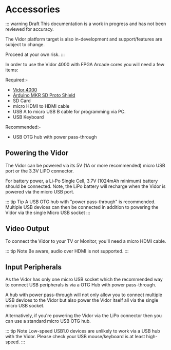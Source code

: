 # Accessories

::: warning Draft
This documentation is a work in progress and has not been reviewed for accuracy.

The Vidor platform target is also in-development and support/features are
subject to change.

Proceed at your own risk.
:::

In order to use the Vidor 4000 with FPGA Arcade cores you will need a few items:

Required:-
 - [Vidor 4000](https://store.arduino.cc/arduino-mkr-vidor-4000)
 - [Arduino MKR SD Proto Shield](https://store.arduino.cc/usa/mkr-sd-proto-shield)
 - SD Card  <!-- TODO: What type / size supported? -->
 - micro HDMI to HDMI cable
 - USB A to micro USB B cable for programming via PC.
 - USB Keyboard

Recommended:-
 - USB OTG hub with power pass-through

## Powering the Vidor

The Vidor can be powered via its 5V (1A or more recommended) micro USB port
or the 3.3V LiPO connector.

For battery power, a Li-Po Single Cell, 3.7V (1024mAh minimum) battery should be
connected. Note, the LiPo battery will recharge when the Vidor is powered
via the micro USB port.

<!-- VERIFY: In addition, you can power the Vidor by using the LiPo connector as a header for
connecting 3.3V power rather than a LiPo battery. -->

::: tip Tip
A USB OTG hub with "power pass-through" is recommended. Multiple USB devices
can then be connected in addition to powering the Vidor via the single Micro USB socket
:::

## Video Output

To connect the Vidor to your TV or Monitor, you'll need a micro HDMI cable.

::: tip Note
Be aware, audio over HDMI is not supported.
:::

<!-- is hdmi reliable with enough cores? Any way to get analog out like vga?
     what about audio?
-->

## Input Peripherals

As the Vidor has only one micro USB socket which the recommended way to connect
USB peripherals is via a OTG Hub with power pass-through.

A hub with power pass-through will not only allow you to connect multiple USB
devices to the Vidor but also power the Vidor itself all via the single micro
USB socket.

Alternatively, if you're powering the Vidor via the LiPo connector then you can
use a standard micro USB OTG hub.

::: tip Note
Low-speed USB1.0 devices are unlikely to work via a USB hub with the Vidor.
Please check your USB mouse/keyboard is at least high-speed.
:::
